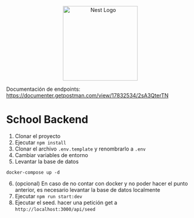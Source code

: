 <p align="center">
  <a href="http://nestjs.com/" target="blank"><img src="https://nestjs.com/img/logo-small.svg" width="200" alt="Nest Logo" /></a>
</p>

Documentación de endpoints: https://documenter.getpostman.com/view/17832534/2sA3QterTN

# School Backend

1. Clonar el proyecto
2. Ejecutar ```npm install```
3. Clonar el archivo ```.env.template``` y renombrarlo a ```.env```
4. Cambiar variables de entorno
5. Levantar la base de datos
```
docker-compose up -d
```
6. (opcional) En caso de no contar con docker y no poder hacer el punto anterior, es necesario levantar la base de datos localmente
7. Ejecutar ```npm run start:dev```
8. Ejecutar el seed. hacer una petición get a ```http://localhost:3000/api/seed``` 